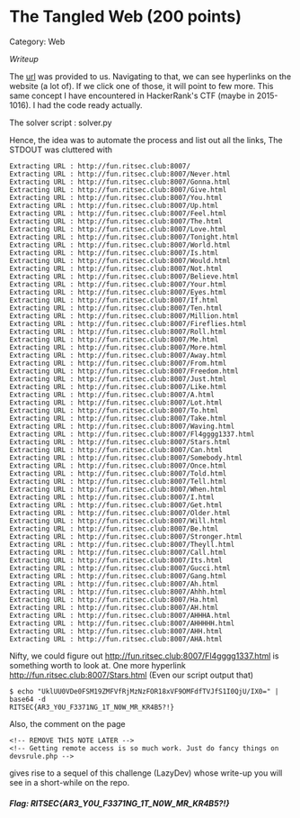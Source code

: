 # The Tangled Web (200 points)

Category: Web

_Writeup_

The [url](http://fun.ritsec.club:8007) was provided to us. Navigating to that, we can see hyperlinks on the website (a lot of). If we click one of those, it will point to few more. 
This same concept I have encountered in HackerRank's CTF (maybe in 2015-1016). I had the code ready actually.

The solver script : solver.py

Hence, the idea was to automate the process and list out all the links, The STDOUT was cluttered with

```
Extracting URL : http://fun.ritsec.club:8007/
Extracting URL : http://fun.ritsec.club:8007/Never.html
Extracting URL : http://fun.ritsec.club:8007/Gonna.html
Extracting URL : http://fun.ritsec.club:8007/Give.html
Extracting URL : http://fun.ritsec.club:8007/You.html
Extracting URL : http://fun.ritsec.club:8007/Up.html
Extracting URL : http://fun.ritsec.club:8007/Feel.html
Extracting URL : http://fun.ritsec.club:8007/The.html
Extracting URL : http://fun.ritsec.club:8007/Love.html
Extracting URL : http://fun.ritsec.club:8007/Tonight.html
Extracting URL : http://fun.ritsec.club:8007/World.html
Extracting URL : http://fun.ritsec.club:8007/Is.html
Extracting URL : http://fun.ritsec.club:8007/Would.html
Extracting URL : http://fun.ritsec.club:8007/Not.html
Extracting URL : http://fun.ritsec.club:8007/Believe.html
Extracting URL : http://fun.ritsec.club:8007/Your.html
Extracting URL : http://fun.ritsec.club:8007/Eyes.html
Extracting URL : http://fun.ritsec.club:8007/If.html
Extracting URL : http://fun.ritsec.club:8007/Ten.html
Extracting URL : http://fun.ritsec.club:8007/Million.html
Extracting URL : http://fun.ritsec.club:8007/Fireflies.html
Extracting URL : http://fun.ritsec.club:8007/Roll.html
Extracting URL : http://fun.ritsec.club:8007/Me.html
Extracting URL : http://fun.ritsec.club:8007/More.html
Extracting URL : http://fun.ritsec.club:8007/Away.html
Extracting URL : http://fun.ritsec.club:8007/From.html
Extracting URL : http://fun.ritsec.club:8007/Freedom.html
Extracting URL : http://fun.ritsec.club:8007/Just.html
Extracting URL : http://fun.ritsec.club:8007/Like.html
Extracting URL : http://fun.ritsec.club:8007/A.html
Extracting URL : http://fun.ritsec.club:8007/Lot.html
Extracting URL : http://fun.ritsec.club:8007/To.html
Extracting URL : http://fun.ritsec.club:8007/Take.html
Extracting URL : http://fun.ritsec.club:8007/Waving.html
Extracting URL : http://fun.ritsec.club:8007/Fl4gggg1337.html
Extracting URL : http://fun.ritsec.club:8007/Stars.html
Extracting URL : http://fun.ritsec.club:8007/Can.html
Extracting URL : http://fun.ritsec.club:8007/Somebody.html
Extracting URL : http://fun.ritsec.club:8007/Once.html
Extracting URL : http://fun.ritsec.club:8007/Told.html
Extracting URL : http://fun.ritsec.club:8007/Tell.html
Extracting URL : http://fun.ritsec.club:8007/When.html
Extracting URL : http://fun.ritsec.club:8007/I.html
Extracting URL : http://fun.ritsec.club:8007/Get.html
Extracting URL : http://fun.ritsec.club:8007/Older.html
Extracting URL : http://fun.ritsec.club:8007/Will.html
Extracting URL : http://fun.ritsec.club:8007/Be.html
Extracting URL : http://fun.ritsec.club:8007/Stronger.html
Extracting URL : http://fun.ritsec.club:8007/Theyll.html
Extracting URL : http://fun.ritsec.club:8007/Call.html
Extracting URL : http://fun.ritsec.club:8007/Its.html
Extracting URL : http://fun.ritsec.club:8007/Gucci.html
Extracting URL : http://fun.ritsec.club:8007/Gang.html
Extracting URL : http://fun.ritsec.club:8007/Ah.html
Extracting URL : http://fun.ritsec.club:8007/Ahhh.html
Extracting URL : http://fun.ritsec.club:8007/Ha.html
Extracting URL : http://fun.ritsec.club:8007/AH.html
Extracting URL : http://fun.ritsec.club:8007/AHHHA.html
Extracting URL : http://fun.ritsec.club:8007/AHHHHH.html
Extracting URL : http://fun.ritsec.club:8007/AHH.html
Extracting URL : http://fun.ritsec.club:8007/AHA.html
```

Nifty, we could figure out http://fun.ritsec.club:8007/Fl4gggg1337.html is something worth to look at. One more hyperlink 
http://fun.ritsec.club:8007/Stars.html (Even our script output that)

```
$ echo "UklUU0VDe0FSM19ZMFVfRjMzNzFOR18xVF9OMFdfTVJfS1I0QjU/IX0=" | base64 -d
RITSEC{AR3_Y0U_F3371NG_1T_N0W_MR_KR4B5?!}
```

Also, the comment on the page
```
<!-- REMOVE THIS NOTE LATER -->
<!-- Getting remote access is so much work. Just do fancy things on devsrule.php -->
```
gives rise to a sequel of this challenge (LazyDev) whose write-up you will see in a short-while on the repo.

##### Flag: RITSEC{AR3_Y0U_F3371NG_1T_N0W_MR_KR4B5?!}


